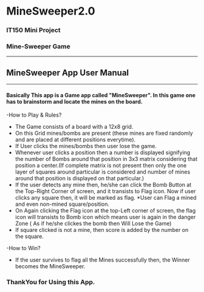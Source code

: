 # MineSweeper2.0
### IT150 Mini Project
### Mine-Sweeper Game
---
## **MineSweeper App User Manual**
---

#### Basically This app is a Game app called "MineSweeper". In this game one has to brainstorm and locate the mines on the board.

-How to Play & Rules?
* The Game consists of a board with a 12x8 grid.
* On this Grid mines/bombs are present (these mines are fixed randomly and are placed at different positions everytime).
* If User clicks the mines/bombs then user lose the game.
* Whenever user clicks a position then a number is displayed signifying the number of Bombs around that position in 3x3 matrix considering that position a center.(If complete matrix is not present then only the one layer of squares around particular is considered and number of mines around that position is displayed on that particular.)
* If the user detects any mine then, he/she can click the Bomb Button at the Top-Right Corner of screen, and it transists to Flag icon. Now if user clicks any square then, it will be marked as flag. *User can Flag a mined and even non-mined square/position.
* On Again clicking the Flag icon at the top-Left corner of screen, the flag icon will transists to Bomb icon which means user is again in the danger Zone ( As if he/she clickes the bomb then Will Lose the Game)
* If square clicked is not a mine, then score is added by the number on the square.


-How to Win? 
* If the user survives to flag all the Mines successfully then, the Winner becomes the MineSweeper.



### ThankYou for Using this App.
